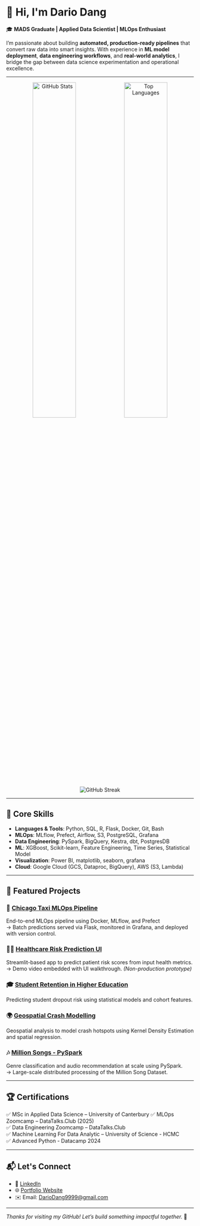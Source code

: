 # 👋 Hi, I'm Dario Dang

🎓 **MADS Graduate | Applied Data Scientist | MLOps Enthusiast**

I’m passionate about building **automated, production-ready pipelines** that convert raw data into smart insights. With experience in **ML model deployment**, **data engineering workflows**, and **real-world analytics**, I bridge the gap between data science experimentation and operational excellence.

---

<p align="center">
  <img src="https://github-readme-stats.vercel.app/api?username=DarioDang&show_icons=true&theme=default&count_private=true" alt="GitHub Stats" width="48%" />
  <img src="https://github-readme-stats.vercel.app/api/top-langs/?username=DarioDang&layout=compact" alt="Top Languages" width="48%" />
</p>

<p align="center">
  <img src="https://github-readme-streak-stats.herokuapp.com?user=DarioDang&theme=default" alt="GitHub Streak" />
</p>

---

## 🔧 Core Skills

- **Languages & Tools**: Python, SQL, R, Flask, Docker, Git, Bash  
- **MLOps**: MLflow, Prefect, Airflow, S3, PostgreSQL, Grafana  
- **Data Engineering**: PySpark, BigQuery, Kestra, dbt, PostgresDB  
- **ML**: XGBoost, Scikit-learn, Feature Engineering, Time Series, Statistical Model  
- **Visualization**: Power BI, matplotlib, seaborn, grafana  
- **Cloud**: Google Cloud (GCS, Dataproc, BigQuery), AWS (S3, Lambda)

---

## 📌 Featured Projects

### 🚖 [Chicago Taxi MLOps Pipeline](https://dariodang.github.io/projects/taxi_ride.html)  
End-to-end MLOps pipeline using Docker, MLflow, and Prefect  
→ Batch predictions served via Flask, monitored in Grafana, and deployed with version control.

### 🧑‍⚕️ [Healthcare Risk Prediction UI](http://localhost:8000/projects/healthcare_gui.html)
Streamlit-based app to predict patient risk scores from input health metrics.  
→ Demo video embedded with UI walkthrough. *(Non-production prototype)*

### 🎓 [Student Retention in Higher Education](https://dariodang.github.io/projects/student_retention.html)  
Predicting student dropout risk using statistical models and cohort features.  


### 🌍 [Geospatial Crash Modelling](https://dariodang.github.io/projects/wellington_crash.html)  
Geospatial analysis to model crash hotspots using Kernel Density Estimation and spatial regression.

### 🎶 [Million Songs - PySpark](https://dariodang.github.io/projects/million_songs.html)  
Genre classification and audio recommendation at scale using PySpark.  
→ Large-scale distributed processing of the Million Song Dataset.

---

## 🏆 Certifications

✅ MSc in Applied Data Science – University of Canterbury 
✅ MLOps Zoomcamp – DataTalks.Club (2025)  
✅ Data Engineering Zoomcamp – DataTalks.Club  
✅ Machine Learning For Data Analytic – University of Science - HCMC  
✅ Advanced Python -  Datacamp 2024  

---

## 📬 Let's Connect

- 🔗 [LinkedIn](https://www.linkedin.com/in/dario-dang-89049020a/)
- 🌐 [Portfolio Website](https://dariodang.github.io)
- ✉️ Email: DarioDang9999@gmail.com

---


*Thanks for visiting my GitHub! Let’s build something impactful together.* 🚀

